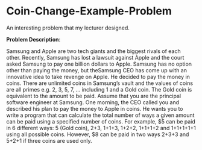 # Coin-Change-Example-Problem
An interesting problem that my lecturer designed. 

**Problem Description**:

Samsung and Apple are two tech giants and the biggest rivals of each other. Recently, Samsung has lost a lawsuit against Apple and the court asked Samsung to pay one billion dollars to Apple. Samsung has no option other than paying the money, but theSamsung CEO has come up with an innovative idea to take revenge on Apple. He decided to pay the money in coins. There are unlimited coins in Samsung’s vault and the values of coins are all primes e.g. 2, 3, 5, 7, ... including 1 and a Gold coin. The Gold coin is equivalent to the amount to be paid.    Assume that you are the principal software engineer at Samsung. One morning, the CEO called you and described his plan to pay the money to Apple in coins.  He wants you to write a program that can calculate the total number of ways a given amount can be paid using a specified number of coins. For example, $5 can be paid in 6 different ways: 5 (Gold coin), 2+3, 1+1+3, 1+2+2, 1+1+1+2 and 1+1+1+1+1 using all possible coins. However, $8 can be paid in two ways 2+3+3 and 5+2+1 if three coins are used only.   
